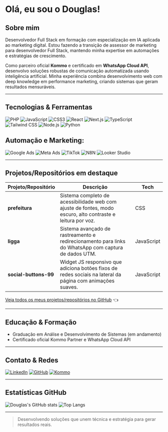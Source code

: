 # Olá, eu sou o Douglas!

## Sobre mim
Desenvolvedor Full Stack em formação com especialização em IA aplicada ao marketing digital. Estou fazendo a transição de assessor de marketing para desenvolvedor Full Stack, mantendo minha expertise em automações e estratégias de crescimento.

Como parceiro oficial **Kommo** e certificado em **WhatsApp Cloud API**, desenvolvo soluções robustas de comunicação automatizada usando inteligência artificial. Minha experiência combina desenvolvimento web com deep knowledge em performance marketing, criando sistemas que geram resultados mensuráveis.

---

## Tecnologias & Ferramentas

![PHP](https://img.shields.io/badge/PHP-777BB4?style=for-the-badge&logo=php&logoColor=white)
![JavaScript](https://img.shields.io/badge/JavaScript-F7DF1E?style=for-the-badge&logo=javascript&logoColor=black)
![CSS3](https://img.shields.io/badge/CSS3-1572B6?style=for-the-badge&logo=css3)
![React](https://img.shields.io/badge/React-61DAFB?style=for-the-badge&logo=react&logoColor=black)
![Next.js](https://img.shields.io/badge/Next.js-000000?style=for-the-badge&logo=next.js&logoColor=white)
![TypeScript](https://img.shields.io/badge/TypeScript-3178C6?style=for-the-badge&logo=typescript&logoColor=white)
![Tailwind CSS](https://img.shields.io/badge/Tailwind_CSS-06B6D4?style=for-the-badge&logo=tailwind-css&logoColor=white)
![Node.js](https://img.shields.io/badge/Node.js-339933?style=for-the-badge&logo=node.js&logoColor=white)
![Python](https://img.shields.io/badge/Python-3776AB?style=for-the-badge&logo=python&logoColor=white)

## Automação e Marketing:
![Google Ads](https://img.shields.io/badge/Google_Ads-4285F4?style=for-the-badge&logo=google-ads&logoColor=white)
![Meta Ads](https://img.shields.io/badge/Meta-1877F2?style=for-the-badge&logo=meta&logoColor=white)
![TikTok](https://img.shields.io/badge/TikTok-000000?style=for-the-badge&logo=tiktok&logoColor=white)
![N8N](https://img.shields.io/badge/N8N-000000?style=for-the-badge&logo=n8n&logoColor=white)
![Looker Studio](https://img.shields.io/badge/Looker_Studio-F9AB00?style=for-the-badge&logo=googleanalytics&logoColor=white)

---

## Projetos/Repositórios em destaque

| Projeto/Repositório                            | Descrição                                                                                                    | Tech       |
|-------------------------------|--------------------------------------------------------------------------------------------------------------|------------|
| **prefeitura**                     | Sistema completo de acessibilidade web com ajuste de fontes, modo escuro, alto contraste e leitura por voz. | CSS        |
| **ligga**                          | Sistema avançado de rastreamento e redirecionamento para links do WhatsApp com captura de dados UTM.         | JavaScript |
| **social-buttons-99**              | Widget JS responsivo que adiciona botões fixos de redes sociais na lateral da página com animações suaves. | JavaScript |

[Veja todos os meus projetos/repositórios no GitHub](https://github.com/douglasmendescwb) 👈

---

## Educação & Formação
- Graduação em Análise e Desenvolvimento de Sistemas (em andamento)
- Certificado oficial Kommo Partner e WhatsApp Cloud API

---

## Contato & Redes

[![LinkedIn](https://img.shields.io/badge/LinkedIn-Douglas-blue?style=for-the-badge&logo=linkedin&logoColor=white)](https://linkedin.com/in/douglasmendescwb)
[![GitHub](https://img.shields.io/badge/GitHub-Douglas-black?style=for-the-badge&logo=github&logoColor=white)](https://github.com/douglasmendescwb)
[![Kommo](https://img.shields.io/badge/Kommo-Parceiro-blue?style=for-the-badge&logo=kommo&logoColor=white)](https://wa.me/5541985368008)

---

## Estatísticas GitHub

![Douglas's GitHub stats](https://github-readme-stats.vercel.app/api?username=douglasmendescwb&show_icons=true&theme=dark&count_private=true)
![Top Langs](https://github-readme-stats.vercel.app/api/top-langs/?username=douglasmendescwb&layout=compact&theme=dark)

---

> Desenvolvendo soluções que unem técnica e estratégia para gerar resultados reais.
